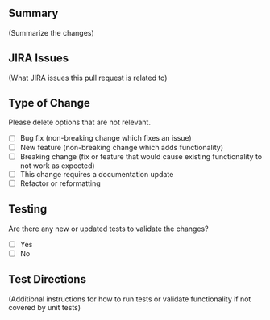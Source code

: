 ## Summary

(Summarize the changes)

## JIRA Issues

(What JIRA issues this pull request is related to)

## Type of Change

Please delete options that are not relevant.

- [ ] Bug fix (non-breaking change which fixes an issue)
- [ ] New feature (non-breaking change which adds functionality)
- [ ] Breaking change (fix or feature that would cause existing functionality to not work as expected)
- [ ] This change requires a documentation update
- [ ] Refactor or reformatting

## Testing

Are there any new or updated tests to validate the changes?

- [ ] Yes
- [ ] No

## Test Directions

(Additional instructions for how to run tests or validate functionality if not covered by unit tests)
